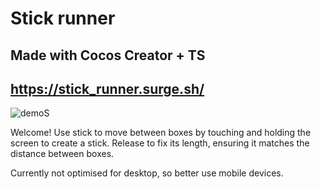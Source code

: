 # Stick runner

## Made with Cocos Creator + TS

## https://stick_runner.surge.sh/

![demoS](https://github.com/Tvoncher/stick_runner/assets/116438158/55482fc9-db39-4ee9-985b-cf2fd561ab7c)

Welcome! Use stick to move between boxes by touching and holding the screen to create a stick. Release to fix its length, ensuring it matches the distance between boxes.

Currently not optimised for desktop, so better use mobile devices.
